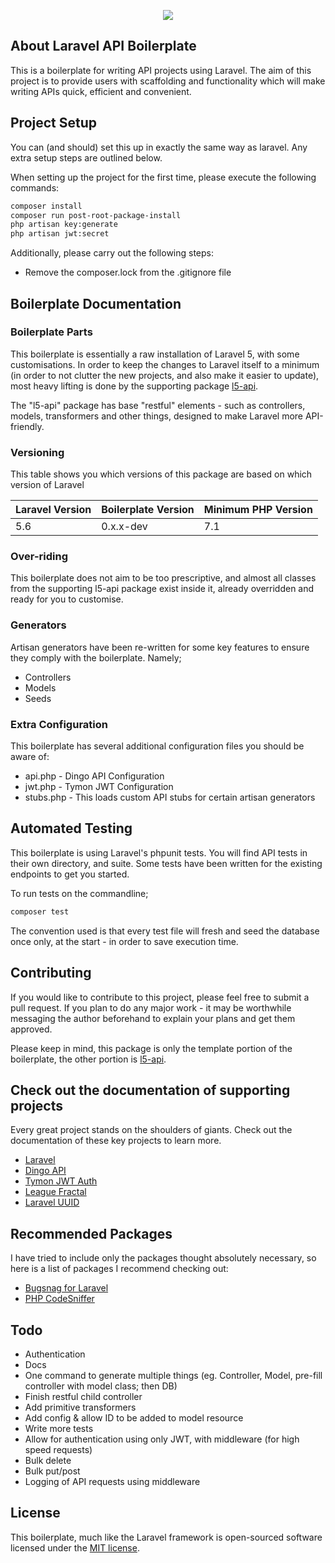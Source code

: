 <p align="center"><img src="https://laravel.com/assets/img/components/logo-laravel.svg"></p>

## About Laravel API Boilerplate
This is a boilerplate for writing API projects using Laravel. The aim of this project is to provide users with scaffolding and functionality which will make writing APIs quick, efficient and convenient.

## Project Setup
You can (and should) set this up in exactly the same way as laravel. Any extra setup steps are outlined below.

When setting up the project for the first time, please execute the following commands:

```bash
composer install
composer run post-root-package-install
php artisan key:generate
php artisan jwt:secret
```

Additionally, please carry out the following steps:

 * Remove the composer.lock from the .gitignore file

## Boilerplate Documentation

### Boilerplate Parts
This boilerplate is essentially a raw installation of Laravel 5, with some customisations. In order to keep the changes to Laravel itself to a minimum (in order to not clutter the new projects, and also make it easier to update), 
most heavy lifting is done by the supporting package [l5-api](https://github.com/specialtactics/l5-api).

The "l5-api" package has base "restful" elements - such as controllers, models, transformers and other things, designed to make Laravel more API-friendly.

### Versioning

This table shows you which versions of this package are based on which version of Laravel

| Laravel Version | Boilerplate Version | Minimum PHP Version |
|-----------------|---------------------|---------------------|
| 5.6             | 0.x.x-dev           | 7.1                 |

### Over-riding
This boilerplate does not aim to be too prescriptive, and almost all classes from the supporting l5-api package exist inside it, already overridden and ready for you to customise. 

### Generators

Artisan generators have been re-written for some key features to ensure they comply with the boilerplate. Namely;
 
 * Controllers
 * Models
 * Seeds

### Extra Configuration

This boilerplate has several additional configuration files you should be aware of:
 
 * api.php - Dingo API Configuration
 * jwt.php - Tymon JWT Configuration
 * stubs.php  - This loads custom API stubs for certain artisan generators

## Automated Testing

This boilerplate is using Laravel's phpunit tests. You will find API tests in their own directory, and suite. Some tests have been written for the existing endpoints to get you started.

To run tests on the commandline;

```bash
composer test
```

The convention used is that every test file will fresh and seed the database once only, at the start - in order to save execution time.

## Contributing

If you would like to contribute to this project, please feel free to submit a pull request. If you plan to do any major work - it may be worthwhile messaging the author beforehand to explain your plans and get them approved.

Please keep in mind, this package is only the template portion of the boilerplate, the other portion is [l5-api](https://github.com/specialtactics/l5-api).

## Check out the documentation of supporting projects

Every great project stands on the shoulders of giants. Check out the documentation of these key projects to learn more.

 - [Laravel](https://laravel.com/docs/)
 - [Dingo API](https://github.com/dingo/api/wiki)
 - [Tymon JWT Auth](https://github.com/tymondesigns/jwt-auth)
 - [League Fractal](https://fractal.thephpleague.com/)
 - [Laravel UUID](https://github.com/webpatser/laravel-uuid/tree/2.1.1)

## Recommended Packages

I have tried to include only the packages thought absolutely necessary, so here is a list of packages I recommend checking out:

 - [Bugsnag for Laravel](https://github.com/bugsnag/bugsnag-laravel)
 - [PHP CodeSniffer](https://github.com/squizlabs/PHP_CodeSniffer)
 

## Todo
 - Authentication
 - Docs
 - One command to generate multiple things (eg. Controller, Model, pre-fill controller with model class; then DB)
 - Finish restful child controller
 - Add primitive transformers
 - Add config & allow ID to be added to model resource
 - Write more tests
 - Allow for authentication using only JWT, with middleware (for high speed requests)
 - Bulk delete
 - Bulk put/post
 - Logging of API requests using middleware

## License
 
This boilerplate, much like the Laravel framework is open-sourced software licensed under the [MIT license](https://opensource.org/licenses/MIT).
